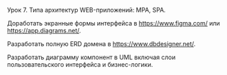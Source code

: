 Урок 7.
Типа архитектур WEB-приложений: MPA, SPA.

Доработать экранные формы интерфейса в https://www.figma.com/ или https://app.diagrams.net/.

Разработать полную ERD домена в https://www.dbdesigner.net/.

Разработать диаграмму компонент в UML включая слои пользовательского интерфейса и бизнес-логики.